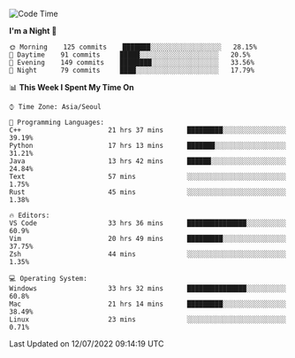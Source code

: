 <!--START_SECTION:waka-->
![Code Time](http://img.shields.io/badge/Code%20Time-935%20hrs%2044%20mins-blue)

**I'm a Night 🦉** 

```text
🌞 Morning    125 commits    ███████░░░░░░░░░░░░░░░░░░   28.15% 
🌆 Daytime    91 commits     █████░░░░░░░░░░░░░░░░░░░░   20.5% 
🌃 Evening    149 commits    ████████░░░░░░░░░░░░░░░░░   33.56% 
🌙 Night      79 commits     ████░░░░░░░░░░░░░░░░░░░░░   17.79%

```


📊 **This Week I Spent My Time On** 

```text
⌚︎ Time Zone: Asia/Seoul

💬 Programming Languages: 
C++                      21 hrs 37 mins      █████████░░░░░░░░░░░░░░░░   39.19% 
Python                   17 hrs 13 mins      ███████░░░░░░░░░░░░░░░░░░   31.21% 
Java                     13 hrs 42 mins      ██████░░░░░░░░░░░░░░░░░░░   24.84% 
Text                     57 mins             ░░░░░░░░░░░░░░░░░░░░░░░░░   1.75% 
Rust                     45 mins             ░░░░░░░░░░░░░░░░░░░░░░░░░   1.38%

🔥 Editors: 
VS Code                  33 hrs 36 mins      ███████████████░░░░░░░░░░   60.9% 
Vim                      20 hrs 49 mins      █████████░░░░░░░░░░░░░░░░   37.75% 
Zsh                      44 mins             ░░░░░░░░░░░░░░░░░░░░░░░░░   1.35%

💻 Operating System: 
Windows                  33 hrs 32 mins      ███████████████░░░░░░░░░░   60.8% 
Mac                      21 hrs 14 mins      █████████░░░░░░░░░░░░░░░░   38.49% 
Linux                    23 mins             ░░░░░░░░░░░░░░░░░░░░░░░░░   0.71%

```


 Last Updated on 12/07/2022 09:14:19 UTC
<!--END_SECTION:waka-->
